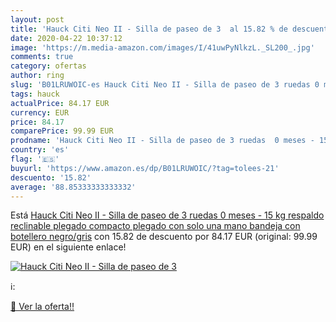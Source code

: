 ```yaml
---
layout: post
title: 'Hauck Citi Neo II - Silla de paseo de 3  al 15.82 % de descuento'
date: 2020-04-22 10:37:12
image: 'https://m.media-amazon.com/images/I/41uwPyNlkzL._SL200_.jpg'
comments: true
category: ofertas
author: ring
slug: 'B01LRUWOIC-es Hauck Citi Neo II - Silla de paseo de 3 ruedas 0 meses -...'
tags: hauck
actualPrice: 84.17 EUR
currency: EUR
price: 84.17
comparePrice: 99.99 EUR
prodname: 'Hauck Citi Neo II - Silla de paseo de 3 ruedas  0 meses - 15 kg  respaldo reclinable  plegado compacto  plegado con solo una mano  bandeja con botellero  negro/gris'
country: 'es'
flag: '🇪🇸'
buyurl: 'https://www.amazon.es/dp/B01LRUWOIC/?tag=tolees-21'
descuento: '15.82'
average: '88.85333333333332'
---
```


Está [Hauck Citi Neo II - Silla de paseo de 3 ruedas  0 meses - 15 kg  respaldo reclinable  plegado compacto  plegado con solo una mano  bandeja con botellero  negro/gris](https://www.amazon.es/dp/B01LRUWOIC/?tag=tolees-21) con 15.82 de descuento por 84.17 EUR (original: 99.99 EUR) en el siguiente enlace!

[![Hauck Citi Neo II - Silla de paseo de 3 ](https://m.media-amazon.com/images/I/41uwPyNlkzL._SL200_.jpg)](https://www.amazon.es/dp/B01LRUWOIC/?tag=tolees-21)

ℹ️:


[🛒 Ver la oferta!!](https://www.amazon.es/dp/B01LRUWOIC/?tag=tolees-21)
